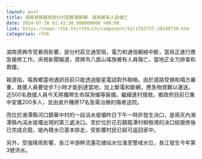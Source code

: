 ```yaml
---
layout: post
title: 湖南資興暴雨部分村莊斷電斷網　瑤族鄉有人員傷亡
date: 2024-07-30 01:41:38.000000000 +08:00
link: https://news.rthk.hk/rthk/ch/component/k2/1763757-20240730.htm
categories: rthk
---
```


湖南資興市受暴雨影響，部分村莊交通受阻，電力和通信網絡中斷，當局正進行應急搶修工作。央視新聞報道，資興市八面山瑤族鄉有人員傷亡，當地正全力排查和救援。

報道指，瑤族鄉當地通訊目前只能透過衛星電話對外聯絡。由於道路受損和塌方嚴重，救援人員要徒步7小時才能到達當地，加上斷電和斷網，應急物資難以運送。近500名救援人員今天將攜帶生命探測儀等裝備，繼續進村搜救。鄉政府目前已集中安置200多人，並由直升機將17名急需治療的傷者送院。

而位於湘潭縣河口鎮華中村的一段涓水堤壩昨日下午一時許發生決口，是兩天內湘潭縣內涓水堤壩出現的第三處決口。至於位於花石鎮龍潭村柳樹灣的決口經搶修後已完成合龍，堤內積水已基本排走，受影響村民已經可返回家中。

另外，受強降雨影響，長江中游幹流蓮花塘站水位漲至警戒水位，長江發生今年第3號洪水。
